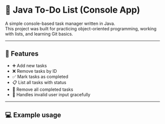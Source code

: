 # 📝 Java To-Do List (Console App)

A simple console-based task manager written in Java.  
This project was built for practicing object-oriented programming, working with lists, and learning Git basics.

---

## 🚀 Features

- ➕ Add new tasks
- ❌ Remove tasks by ID
- ✅ Mark tasks as completed
- 📋 List all tasks with status
- 🧹 Remove all completed tasks
- 🛑 Handles invalid user input gracefully

---

## 💻 Example usage

